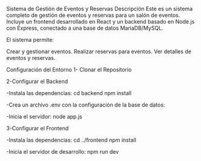Sistema de Gestión de Eventos y Reservas
Descripción
Este es un sistema completo de gestión de eventos y reservas para un salón de eventos. Incluye un frontend desarrollado en React y un backend basado en Node.js con Express, conectado a una base de datos MariaDB/MySQL.

El sistema permite:

Crear y gestionar eventos.
Realizar reservas para eventos.
Ver detalles de eventos y reservas.


Configuración del Entorno
1- Clonar el Repositorio

2-Configurar el Backend

-Instala las dependencias:
cd backend
npm install

-Crea un archivo .env con la configuración de la base de datos:

-Inicia el servidor:
node app.js

3-Configurar el Frontend

-Instala las dependencias:
cd ../frontend
npm install

-Inicia el servidor de desarrollo:
npm run dev







